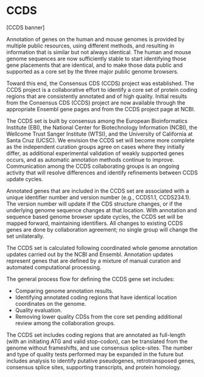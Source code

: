 # CCDS

[CCDS banner]

Annotation of genes on the human and mouse genomes is provided by multiple public resources, using different methods, and resulting in information that is similar but not always identical. The human and mouse genome sequences are now sufficiently stable to start identifying those gene placements that are identical, and to make those data public and supported as a core set by the three major public genome browsers.

Toward this end, the Consensus CDS (CCDS) project was established. The CCDS project is a collaborative effort to identify a core set of protein coding regions that are consistently annotated and of high quality. Initial results from the Consensus CDS (CCDS) project are now available through the appropriate Ensembl gene pages and from the CCDS project page at NCBI.

The CCDS set is built by consensus among the European Bioinformatics Institute (EBI), the National Center for Biotechnology Information (NCBI), the Wellcome Trust Sanger Institute (WTSI), and the University of California at Santa Cruz (UCSC). We envision the CCDS set will become more complete as the independent curation groups agree on cases where they initially differ, as additional experimental validation of weakly supported genes occurs, and as automatic annotation methods continue to improve. Communication among the CCDS collaborating groups is an ongoing activity that will resolve differences and identify refinements between CCDS update cycles.

Annotated genes that are included in the CCDS set are associated with a unique identifier number and version number (e.g., CCDS1.1, CCDS234.1). The version number will update if the CDS structure changes, or if the underlying genome sequence changes at that location. With annotation and sequence based genome browser update cycles, the CCDS set will be mapped forward, maintaining identifiers. All changes to existing CCDS genes are done by collaboration agreement; no single group will change the set unilaterally.

The CCDS set is calculated following coordinated whole genome annotation updates carried out by the NCBI and Ensembl. Annotation updates represent genes that are defined by a mixture of manual curation and automated computational processing.

The general process flow for defining the CCDS gene set includes:

* Comparing genome annotation results.
* Identifying annotated coding regions that have identical location coordinates on the genome.
* Quality evaluation.
* Removing lower quality CDSs from the core set pending additional review among the collaboration groups.

The CCDS set includes coding regions that are annotated as full-length (with an initiating ATG and valid stop-codon), can be translated from the genome without frameshifts, and use consensus splice-sites. The number and type of quality tests performed may be expanded in the future but includes analysis to identify putative pseudogenes, retrotransposed genes, consensus splice sites, supporting transcripts, and protein homology.

